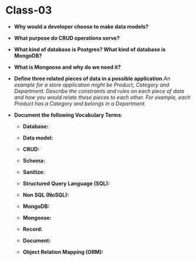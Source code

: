 # Class-03

- **Why would a developer choose to make data models?**

- **What purpose do CRUD operations serve?**

- **What kind of database is Postgres? What kind of database is MongoDB?**

- **What is Mongoose and why do we need it?**

- **Define three related pieces of data in a possible application**.*An example for a store application might be Product, Category and Department. Describe the constraints and rules on each piece of data and how you would relate these pieces to each other. For example, each Product has a Category and belongs in a Department.*


- **Document the following Vocabulary Terms**:
  
  * **Database:**

  * **Data model:**
  
  * **CRUD:**
  
  * **Schema:**
  
  * **Sanitize:**
  
  * **Structured Query Language (SQL):**
  
  * **Non SQL (NoSQL):**
  
  * **MongoDB:**
  
  * **Mongoose:**
  
  * **Record:**
  
  * **Document:**
  
  * **Object Relation Mapping (ORM):**